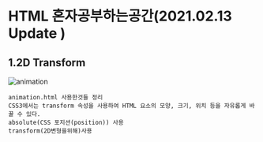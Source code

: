 ﻿# HTML 혼자공부하는공간(2021.02.13 Update )

## 1.2D Transform
![animation](https://user-images.githubusercontent.com/62824389/107846968-5a25ae00-6e2b-11eb-8e85-4028ef444b72.png)
```
animation.html 사용한것들 정리
CSS3에서는 transform 속성을 사용하여 HTML 요소의 모양, 크기, 위치 등을 자유롭게 바꿀 수 있다.
absolute(CSS 포지션(position)) 사용
transform(2D변형을위해)사용
```
